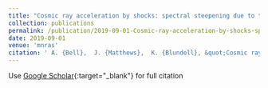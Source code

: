 ```yaml
---
title: "Cosmic ray acceleration by shocks: spectral steepening due to turbulent magnetic field amplification"
collection: publications
permalink: /publication/2019-09-01-Cosmic-ray-acceleration-by-shocks-spectral-steepening-due-to-turbulent-magnetic-field-amplification
date: 2019-09-01
venue: 'mnras'
citation: ' A. {Bell},  J. {Matthews},  K. {Blundell}, &quot;Cosmic ray acceleration by shocks: spectral steepening due to turbulent magnetic field amplification.&quot; mnras, 2019.'
---
```

Use [Google Scholar](https://scholar.google.com/scholar?q=Cosmic+ray+acceleration+by+shocks:+spectral+steepening+due+to+turbulent+magnetic+field+amplification){:target="_blank"} for full citation